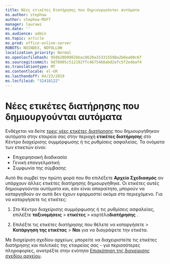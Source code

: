 ```yaml
---
title: Νέες ετικέτες διατήρησης που δημιουργούνται αυτόματα
ms.author: stephow
author: stephow-MSFT
manager: laurawi
ms.date: ''
ms.audience: admin
ms.topic: article
ms.prod: office-online-server
ROBOTS: NOINDEX, NOFOLLOW
localization_priority: Normal
ms.openlocfilehash: 950b20b9982bbac8620a153315598a2b6ea08c6f
ms.sourcegitcommit: 9d78905c512192ffc4675468abd2efc5f2e4baf4
ms.translationtype: MT
ms.contentlocale: el-GR
ms.lasthandoff: 04/23/2019
ms.locfileid: "32418122"
---
```

# <a name="new-retention-labels-created-automatically"></a>Νέες ετικέτες διατήρησης που δημιουργούνται αυτόματα

Ενδέχεται να δείτε [τρεις νέες ετικέτες διατήρησης](https://docs.microsoft.com/en-us/office365/securitycompliance/file-plan-manager#default-retention-labels-and-label-policy) που δημιουργήθηκαν αυτόματα στην εταιρεία σας στην περιοχή **ετικέτες διατήρησης** στο Κέντρο διαχείρισης συμμόρφωσης ή τις ρυθμίσεις ασφαλείας. Τα ονόματα των ετικετών είναι:

- Επιχειρησιακή διαδικασία
- Γενική επαγγελματική
- Συμφωνία της σύμβασης

Αυτό θα συμβεί την πρώτη φορά που θα επιλέξετε **Αρχείο Σχεδιασμός** αν υπάρχουν άλλες ετικέτες διατήρησης δημιουργήθηκε. Οι ετικέτες αυτές δημιουργούνται αυτόματα και, εάν είναι απαραίτητο, μπορούν να καταργηθούν αν αυτά δεν έχουν εφαρμοστεί ακόμα στο περιεχόμενο. Για να καταργήσετε τις ετικέτες:

1. Στο Κέντρο διαχείρισης συμμόρφωσης ή τις ρυθμίσεις ασφαλείας, επιλέξτε **ταξινομήσεις** > **ετικέτες** > καρτέλα**διατήρησης** .

1. Επιλέξτε τις ετικέτες διατήρησης που θέλετε να καταργήσετε > **Κατάργηση της ετικέτας** > **Ναι** για να διαγράψετε την ετικέτα.

Με διαχείριση σχεδίου αρχείων, μπορείτε να διαχειριστείτε τις ετικέτες διατήρησης και πολιτικές της εταιρείας σας - για περισσότερες πληροφορίες, ανατρέξτε στην ενότητα [Επισκόπηση της διαχείρισης σχεδίου αρχείου](https://docs.microsoft.com/en-us/office365/securitycompliance/file-plan-manager).